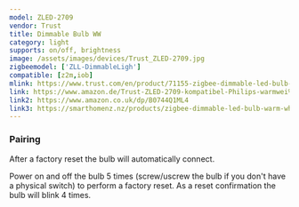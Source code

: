 ```yaml
---
model: ZLED-2709
vendor: Trust
title: Dimmable Bulb WW
category: light
supports: on/off, brightness
image: /assets/images/devices/Trust_ZLED-2709.jpg
zigbeemodel: ['ZLL-DimmableLigh']
compatible: [z2m,iob]
mlink: https://www.trust.com/en/product/71155-zigbee-dimmable-led-bulb-zled-2709
link: https://www.amazon.de/Trust-ZLED-2709-kompatibel-Philips-warmwei%C3%9Fes/dp/B0744Q1ML4
link2: https://www.amazon.co.uk/dp/B0744Q1ML4
link3: https://smarthomenz.nz/products/zigbee-dimmable-led-bulb-warm-white
---
```

### Pairing
After a factory reset the bulb will automatically connect.

Power on and off the bulb 5 times (screw/uscrew the bulb if you don't have a physical switch)
to perform a factory reset.
As a reset confirmation the bulb will blink 4 times.
